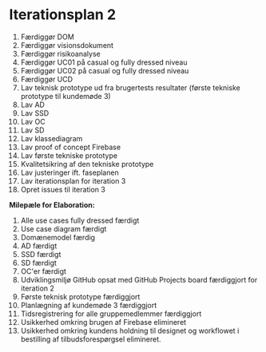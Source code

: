 Iterationsplan 2
================

1.  Færdiggør DOM
2.  Færdiggør visionsdokument
3.  Færdiggør risikoanalyse
4.  Færdiggør UC01 på casual og fully dressed niveau
5.  Færdiggør UC02 på casual og fully dressed niveau
6.  Færdiggør UCD
7.  Lav teknisk prototype ud fra brugertests resultater (første tekniske prototype til kundemøde 3)
8.  Lav AD
9.  Lav SSD
10. Lav OC
11. Lav SD
12. Lav klassediagram
13. Lav proof of concept Firebase
14. Lav første tekniske prototype
15. Kvalitetsikring af den tekniske prototype
16. Lav justeringer ift. faseplanen
17. Lav iterationsplan for iteration 3
18. Opret issues til iteration 3

**Milepæle for Elaboration:**

1.  Alle use cases fully dressed færdigt
2.  Use case diagram færdigt
3.  Domænemodel færdig
4.  AD færdigt
5.  SSD færdigt
6.  SD færdigt
7.  OC'er færdigt
8.  Udviklingsmiljø GitHub opsat med GitHub Projects board færdiggjort for iteration 2
9.  Første teknisk prototype færdiggjort
10. Planlægning af kundemøde 3 færdiggjort
11. Tidsregistrering for alle gruppemedlemmer færdiggjort
12. Usikkerhed omkring brugen af Firebase elimineret
13. Usikkerhed omkring kundens holdning til designet og workflowet i bestilling af tilbudsforespørgsel elimineret. 
